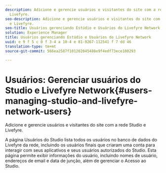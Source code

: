 ```yaml
---
description: Adicione e gerencie usuários e visitantes do site com a rede Studio e
  Livefyre.
seo-description: Adicione e gerencie usuários e visitantes do site com a rede Studio
  e Livefyre.
seo-title: Usuários gerenciando Estúdio e Usuários do Livefyre Network
solution: Experience Manager
title: Usuários gerenciando Estúdio e Usuários do Livefyre Network
uuid: e 9 f 5 c 0 f 3-4 a 10-4 e 81-9267-112541 f 7 dd 46
translation-type: tm+mt
source-git-commit: 566ea2587f101202045488e9f4edf73ece100293

---
```



# Usuários: Gerenciar usuários do Studio e Livefyre Network{#users-managing-studio-and-livefyre-network-users}

Adicione e gerencie usuários e visitantes do site com a rede Studio e Livefyre.

A página Usuários do Studio lista todos os usuários no banco de dados do Livefyre da rede, incluindo os usuários finais que criaram uma conta para interagir com seus aplicativos e seus usuários autorizados do Studio. Esta página permite exibir informações do usuário, incluindo nomes de usuário, endereços de email e data de junção, além de gerenciar o Acesso ao Studio.
